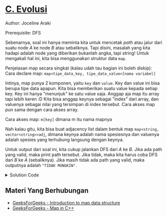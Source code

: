 # [C. Evolusi](https://tlx.toki.id/courses/competitive/chapters/09/problems/C)

Author: Joceline Araki

Prerequisite: DFS

Sebenarnya, soal ini hanya meminta kita untuk mencetak _path_ atau jalur dari suatu node $A$ ke node $B$ atau sebaliknya. Tapi disini, masalah yang kita hadapi adalah node yang diberikan bukanlah angka, tapi string! Untuk mengakali hal ini, kita bisa menggunakan struktur data `map`.

Penjelasan map secara singkat (kalau udah tau bagian ini boleh diskip):
Cara declare map: `map<tipe_data_key, tipe_data_value>[nama variabel]`  

Intinya, map punya $2$ komponen, yaitu `key` dan `value`. Key dan value ini bisa berupa tipe data apapun. Kita bisa memberikan suatu value kepada setiap key. Key ini hanya "menunjuk" ke satu value saja. Anggap aja map itu array tapi lebih keren :D Kita bisa anggap keynya sebagai "index" dari array, dan valuenya sebagai nilai yang tersimpan di index tersebut. Cara akses map pun sama dengan cara akses array.

Cara akses map: `m[key]` dimana m itu nama mapnya

Nah kalau gitu, kita bisa buat adjacency list dalam bentuk map `map<string, vector<string>>adj`, dimana keynya adalah nama spesiesnya dan valuenya adalah spesies yang terhubung langsung dengan keynya.

Untuk output dari soal ini, kita cukup jalankan DFS dari $A$ ke $B$. Jika ada path yang valid, maka print path tersebut. Jika tidak, maka kita harus coba DFS dari $B$ ke $A$ (sebaliknya). Jika masih tidak ada path yang valid, maka outputnya adalah `"TIDAK MUNGKIN"`.

<details>
  <summary>Solution Code</summary>

```c++
#include <bits/stdc++.h>

using namespace std;

map<string, vector<string>> adj;
vector<string> ans;

bool dfs(string cur, string goal) {
  if (cur == goal) return true;

  bool connected = false;
  for (auto &nxt : adj[cur]) {
    connected |= dfs(nxt, goal);

    if (connected) {
      ans.push_back(nxt);
      return true;
    }
  }

  return false;
}

int main() {
  int n, m;
  cin >> n >> m;
  string p, c;

  for (int i = 0; i < m; i++) {
    cin >> p >> c;
    adj[p].push_back(c);
  }

  string a, b;
  cin >> a >> b;

  bool tmpA = dfs(a, b);
  bool tmpB = dfs(b, a);

  if (tmpA) {
    cout << a << '\n';
    for (int i = ans.size() - 1; i >= 0; i--) cout << ans[i] << '\n';
  } else if (tmpB) {
    cout << b << '\n';
    for (int i = ans.size() - 1; i >= 0; i--) cout << ans[i] << '\n';
  } else {
    cout << "TIDAK MUNGKIN" << '\n';
  }

  return 0;
}
```
</details>

## Materi Yang Berhubungan

- [GeeksForGeeks - Introduction to map data structure](https://www.geeksforgeeks.org/introduction-to-map-data-structure-and-algorithm-tutorials/)
- [GeeksForGeeks - Map in C++](https://www.geeksforgeeks.org/map-associative-containers-the-c-standard-template-library-stl/)
